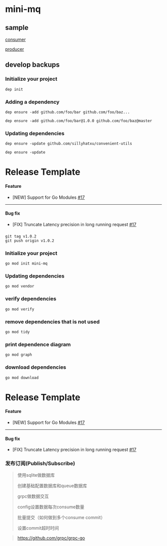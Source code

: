 # mini-mq

## sample

[consumer](https://github.com/sillyhatxu/mini-mq/blob/master/client/consumer/consumer_test.go)

[producer](https://github.com/sillyhatxu/mini-mq/blob/master/client/producer/producer_test.go)


## develop backups

### Initialize your project

```
dep init
```

### Adding a dependency

```
dep ensure -add github.com/foo/bar github.com/foo/baz...

dep ensure -add github.com/foo/bar@1.0.0 github.com/foo/baz@master
```

### Updating dependencies

```
dep ensure -update github.com/sillyhatxu/convenient-utils

dep ensure -update
```

# Release Template

#### Feature

* [NEW] Support for Go Modules [#17](https://github.com/sillyhatxu/convenient-utils/issues/17)

---

#### Bug fix

* [FIX] Truncate Latency precision in long running request [#17](https://github.com/sillyhatxu/convenient-utils/issues/17)

###

```
git tag v1.0.2
git push origin v1.0.2
```


### Initialize your project

```
go mod init mini-mq
```

### Updating dependencies

```
go mod vendor
```

### verify dependencies

```
go mod verify
```

### remove dependencies that is not used

```
go mod tidy
```

### print dependence diagram

```
go mod graph
```

### download dependencies

```
go mod download
```

# Release Template

#### Feature

* [NEW] Support for Go Modules [#17](https://github.com/sillyhatxu/convenient-utils/issues/17)

---

#### Bug fix

* [FIX] Truncate Latency precision in long running request [#17](https://github.com/sillyhatxu/convenient-utils/issues/17)


### 发布订阅(Publish/Subscribe)

> 使用sqlite做数据库
>
> 创建基础配置数据库和queue数据库
> 
> grpc做数据交互
>
> config设置数据每次consume数量
> 
> 批量提交（如何做到多个consume commit）
> 
> 设置commit超时时间
> 
> 
> 
> 

> https://github.com/grpc/grpc-go